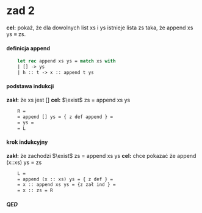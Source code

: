 # zad 2

**cel:** pokaż, że dla dowolnych list xs i ys istnieje lista zs taka, że append xs ys ≡ zs.

#### definicja append
``` ocaml
    let rec append xs ys = match xs with
    | [] -> ys
    | h :: t -> x :: append t ys
```

#### podstawa indukcji
**zakł:** że xs jest []
**cel:** $\exist$ zs = append xs ys
``` ocaml
    R =
    = append [] ys = { z def append } =
    = ys =
    = L
```

#### krok indukcyjny
**zakł:** że zachodzi $\exist$ zs = append xs ys
**cel:** chce pokazać że append (x::xs) ys = zs
``` ocaml
    L = 
    = append (x :: xs) ys = { z def } = 
    = x :: append xs ys = {z zał ind } =
    = x :: zs = R
```

##### QED